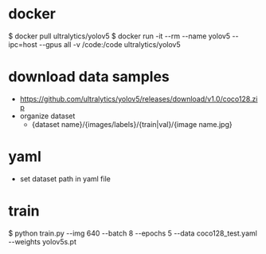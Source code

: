 # docker 
  $ docker pull ultralytics/yolov5
  $ docker run -it --rm --name yolov5 --ipc=host --gpus all -v /code:/code ultralytics/yolov5
  
# download data samples
  - https://github.com/ultralytics/yolov5/releases/download/v1.0/coco128.zip
  - organize dataset
    - {dataset name}/{images/labels}/{train|val}/{image name.jpg}

# yaml
  - set dataset path in yaml file 

# train
  $ python train.py --img 640 --batch 8 --epochs 5 --data coco128_test.yaml --weights yolov5s.pt
  

